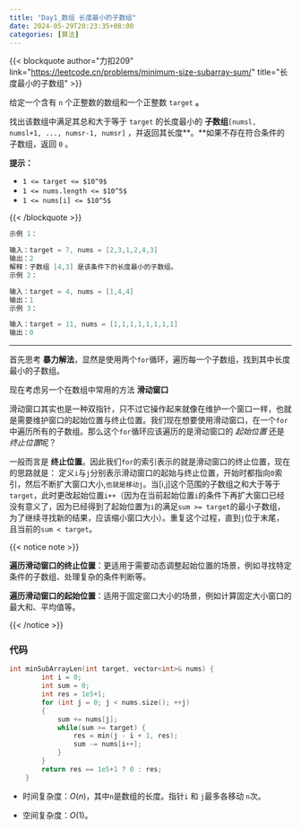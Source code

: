 ```yaml
---
title: "Day1_数组 长度最小的子数组"
date: 2024-05-29T20:23:35+08:00
categories: [算法]
---
```


{{< blockquote author="力扣209" link="https://leetcode.cn/problems/minimum-size-subarray-sum/" title="长度最小的子数组" >}}

给定一个含有 `n` 个正整数的数组和一个正整数 `target` **。**

找出该数组中满足其总和大于等于 `target` 的长度最小的 **子数组**`[numsl, numsl+1, ..., numsr-1, numsr]` ，并返回其长度**。**如果不存在符合条件的子数组，返回 `0` 。

**提示：**

- `1 <= target <= $10^9$`
- `1 <= nums.length <= $10^5$`
- `1 <= nums[i] <= $10^5$`

{{< /blockquote >}}

```c++
示例 1：

输入：target = 7, nums = [2,3,1,2,4,3]
输出：2
解释：子数组 [4,3] 是该条件下的长度最小的子数组。
示例 2：

输入：target = 4, nums = [1,4,4]
输出：1
示例 3：

输入：target = 11, nums = [1,1,1,1,1,1,1,1]
输出：0
```

---

首先思考 **暴力解法**，显然是使用两个`for`循环，遍历每一个子数组，找到其中长度最小的子数组。

现在考虑另一个在数组中常用的方法 **滑动窗口**

滑动窗口其实也是一种双指针，只不过它操作起来就像在维护一个窗口一样，也就是需要维护窗口的起始位置与终止位置。我们现在想要使用滑动窗口，在一个`for`中遍历所有的子数组。那么这个`for`循环应该遍历的是滑动窗口的 *起始位置* 还是 *终止位置*呢？ 

一般而言是 **终止位置**。因此我们`for`的索引表示的就是滑动窗口的终止位置，现在的思路就是： 定义`i`与`j`分别表示滑动窗口的起始与终止位置，开始时都指向`0`索引，然后不断扩大窗口大小,`也就是移动j`。当[i,j]这个范围的子数组之和大于等于`target`，此时更改起始位置`i++`（因为在当前起始位置`i`的条件下再扩大窗口已经没有意义了，因为已经得到了起始位置为`i`的满足`sum >= target`的最小子数组，为了继续寻找新的结果，应该缩小窗口大小）。重复这个过程，直到`j`位于末尾，且当前的`sum < target`。

{{< notice note >}}

**遍历滑动窗口的终止位置**：更适用于需要动态调整起始位置的场景，例如寻找特定条件的子数组、处理复杂的条件判断等。

**遍历滑动窗口的起始位置**：适用于固定窗口大小的场景，例如计算固定大小窗口的最大和、平均值等。

{{< /notice >}}

### 代码

```c++
int minSubArrayLen(int target, vector<int>& nums) {
        int i = 0;
        int sum = 0;
        int res = 1e5+1;
        for (int j = 0; j < nums.size(); ++j)
        {
            sum += nums[j];
            while(sum >= target) {
                res = min(j - i + 1, res);
                sum -= nums[i++];
            }
        }
        return res == 1e5+1 ? 0 : res;
    }
```

+ 时间复杂度：$O(n)$，其中`n`是数组的长度。指针`i` 和 `j`最多各移动 `n`次。

+ 空间复杂度：$O(1)$。


